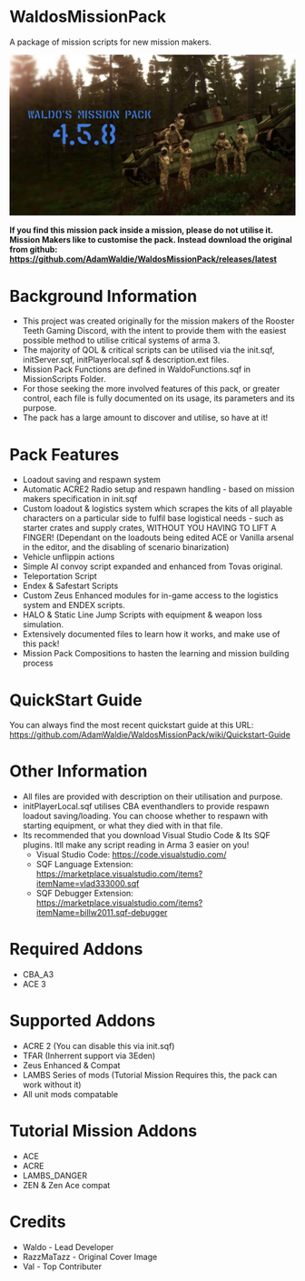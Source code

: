 # WaldosMissionPack
A package of mission scripts for new mission makers.

![alt text](https://github.com/AdamWaldie/WaldosMissionPack/blob/main/Pictures/loading.jpg?raw=true)

**If you find this mission pack inside a mission, please do not utilise it. Mission Makers like to customise the pack. Instead download the original from github: https://github.com/AdamWaldie/WaldosMissionPack/releases/latest**

# Background Information
- This project was created originally for the mission makers of the Rooster Teeth Gaming Discord, with the intent to provide them with the easiest possible method 
to utilise critical systems of arma 3.
- The majority of QOL & critical scripts can be utilised via the init.sqf, initServer.sqf, initPlayerlocal.sqf & description.ext files.
- Mission Pack Functions are defined in WaldoFunctions.sqf in MissionScripts Folder.
- For those seeking the more involved features of this pack, or greater control, each file is fully documented on its usage, its parameters and its purpose. 
- The pack has a large amount to discover and utilise, so have at it!

# Pack Features
- Loadout saving and respawn system
- Automatic ACRE2 Radio setup and respawn handling - based on mission makers specification in init.sqf
- Custom loadout & logistics system which scrapes the kits of all playable characters on a particular side to fulfil base logistical needs - such as starter crates and supply crates, WITHOUT YOU HAVING TO LIFT A FINGER! (Dependant on the loadouts being edited ACE or Vanilla arsenal in the editor, and the disabling of scenario binarization)
- Vehicle unflippin actions
- Simple AI convoy script expanded and enhanced from Tovas original.
- Teleportation Script
- Endex & Safestart Scripts
- Custom Zeus Enhanced modules for in-game access to the logistics system and ENDEX scripts.
- HALO & Static Line Jump Scripts with equipment & weapon loss simulation.
- Extensively documented files to learn how it works, and make use of this pack!
- Mission Pack Compositions to hasten the learning and mission building process


# QuickStart Guide
You can always find the most recent quickstart guide at this URL: https://github.com/AdamWaldie/WaldosMissionPack/wiki/Quickstart-Guide

# Other Information
- All files are provided with description on their utilisation and purpose.
- initPlayerLocal.sqf utilises CBA eventhandlers to provide respawn loadout saving/loading. You can choose whether to respawn with starting equipment, or what they died with in that file.
- Its recommended that you download Visual Studio Code & Its SQF plugins. Itll make any script reading in Arma 3 easier on you! 
    - Visual Studio Code: https://code.visualstudio.com/
    - SQF Language Extension: https://marketplace.visualstudio.com/items?itemName=vlad333000.sqf
    - SQF Debugger Extension: https://marketplace.visualstudio.com/items?itemName=billw2011.sqf-debugger

# Required Addons
- CBA_A3
- ACE 3

# Supported Addons
- ACRE 2 (You can disable this via init.sqf)
- TFAR (Inherrent support via 3Eden)
- Zeus Enhanced & Compat
- LAMBS Series of mods (Tutorial Mission Requires this, the pack can work without it)
- All unit mods compatable

# Tutorial Mission Addons
- ACE
- ACRE
- LAMBS_DANGER
- ZEN & Zen Ace compat

# Credits
- Waldo - Lead Developer
- RazzMaTazz - Original Cover Image
- Val - Top Contributer